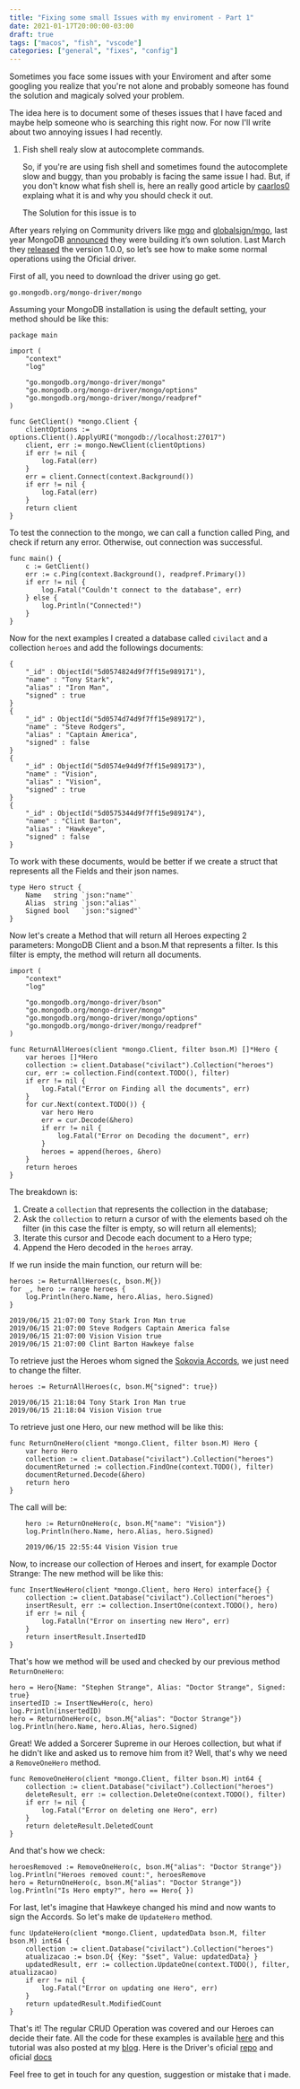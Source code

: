 ```yaml
---
title: "Fixing some small Issues with my enviroment - Part 1"
date: 2021-01-17T20:00:00-03:00
draft: true
tags: ["macos", "fish", "vscode"]
categories: ["general", "fixes", "config"]
---
```


Sometimes you face some issues with your Enviroment and after some googling you
realize that you're not alone and probably someone has found the solution and
magicaly solved your problem.

The idea here is to document some of theses issues that I have faced and maybe
help someone who is searching this right now. For now I'll write about two
annoying issues I had recently.

1) Fish shell realy slow at autocomplete commands.

    So, if you're are using fish shell and sometimes found the autocomplete slow
    and buggy, than you probably is facing the same issue I had. But, if you
    don't know what fish shell is, here an really good article by [caarlos0](https://carlosbecker.com/posts/fish/) explaing what it is and why you should check it out.

    The Solution for this issue is to

After years relying on Community drivers like [mgo](https://github.com/go-mgo/mgo) and [globalsign/mgo](https://github.com/globalsign/mgo), last year MongoDB [announced](https://engineering.mongodb.com/post/considering-the-community-effects-of-introducing-an-official-golang-mongodb-driver) they were building it’s own solution. Last March they [released](https://www.mongodb.com/blog/post/official-mongodb-go-driver-now-ga-and-ready-for-production) the version 1.0.0, so let’s see how to make some normal operations using the Oficial driver.

First of all, you need to download the driver using go get.

    go.mongodb.org/mongo-driver/mongo

Assuming your MongoDB installation is using the default setting, your method should be like this:

    package main

    import (
        "context"
        "log"

        "go.mongodb.org/mongo-driver/mongo"
        "go.mongodb.org/mongo-driver/mongo/options"
        "go.mongodb.org/mongo-driver/mongo/readpref"
    )

    func GetClient() *mongo.Client {
        clientOptions := options.Client().ApplyURI("mongodb://localhost:27017")
        client, err := mongo.NewClient(clientOptions)
        if err != nil {
            log.Fatal(err)
        }
        err = client.Connect(context.Background())
        if err != nil {
            log.Fatal(err)
        }
        return client
    }

To test the connection to the mongo, we can call a function called Ping, and check if return any error. Otherwise, out connection was successful.

    func main() {
        c := GetClient()
        err := c.Ping(context.Background(), readpref.Primary())
        if err != nil {
            log.Fatal("Couldn't connect to the database", err)
        } else {
            log.Println("Connected!")
        }
    }

Now for the next examples I created a database called `civilact` and a collection `heroes` and add the followings documents:

    {
        "_id" : ObjectId("5d0574824d9f7ff15e989171"),
        "name" : "Tony Stark",
        "alias" : "Iron Man",
        "signed" : true
    }
    {
        "_id" : ObjectId("5d0574d74d9f7ff15e989172"),
        "name" : "Steve Rodgers",
        "alias" : "Captain America",
        "signed" : false
    }
    {
        "_id" : ObjectId("5d0574e94d9f7ff15e989173"),
        "name" : "Vision",
        "alias" : "Vision",
        "signed" : true
    }
    {
        "_id" : ObjectId("5d0575344d9f7ff15e989174"),
        "name" : "Clint Barton",
        "alias" : "Hawkeye",
        "signed" : false
    }

To work with these documents, would be better if we create a struct that represents all the Fields and their json names.

    type Hero struct {
        Name   string `json:"name"`
        Alias  string `json:"alias"`
        Signed bool   `json:"signed"`
    }

Now let's create a Method that will return all Heroes expecting 2 parameters: MongoDB Client and a bson.M that represents a filter. Is this filter is empty, the method will return all documents.

    import (
        "context"
        "log"

        "go.mongodb.org/mongo-driver/bson"
        "go.mongodb.org/mongo-driver/mongo"
        "go.mongodb.org/mongo-driver/mongo/options"
        "go.mongodb.org/mongo-driver/mongo/readpref"
    )

    func ReturnAllHeroes(client *mongo.Client, filter bson.M) []*Hero {
        var heroes []*Hero
        collection := client.Database("civilact").Collection("heroes")
        cur, err := collection.Find(context.TODO(), filter)
        if err != nil {
            log.Fatal("Error on Finding all the documents", err)
        }
        for cur.Next(context.TODO()) {
            var hero Hero
            err = cur.Decode(&hero)
            if err != nil {
                log.Fatal("Error on Decoding the document", err)
            }
            heroes = append(heroes, &hero)
        }
        return heroes
    }

The breakdown is:

1. Create a `collection` that represents the collection in the database;
2. Ask the `collection` to return a cursor of with the elements based oh the filter (in this case the filter is empty, so will return all elements);
3. Iterate this cursor and Decode each document to a Hero type;
4. Append the Hero decoded in the `heroes` array.

If we run inside the main function, our return will be:

    heroes := ReturnAllHeroes(c, bson.M{})
    for _, hero := range heroes {
        log.Println(hero.Name, hero.Alias, hero.Signed)
    }

    2019/06/15 21:07:00 Tony Stark Iron Man true
    2019/06/15 21:07:00 Steve Rodgers Captain America false
    2019/06/15 21:07:00 Vision Vision true
    2019/06/15 21:07:00 Clint Barton Hawkeye false

To retrieve just the Heroes whom signed the [Sokovia Accords](https://marvelcinematicuniverse.fandom.com/wiki/Sokovia_Accords), we just need to change the filter.

    heroes := ReturnAllHeroes(c, bson.M{"signed": true})

    2019/06/15 21:18:04 Tony Stark Iron Man true
    2019/06/15 21:18:04 Vision Vision true

To retrieve just one Hero, our new method will be like this:

    func ReturnOneHero(client *mongo.Client, filter bson.M) Hero {
        var hero Hero
        collection := client.Database("civilact").Collection("heroes")
        documentReturned := collection.FindOne(context.TODO(), filter)
        documentReturned.Decode(&hero)
        return hero
    }

The call will be:

        hero := ReturnOneHero(c, bson.M{"name": "Vision"})
        log.Println(hero.Name, hero.Alias, hero.Signed)

        2019/06/15 22:55:44 Vision Vision true

Now, to increase our collection of Heroes and insert, for example Doctor Strange: The new method will be like this:

    func InsertNewHero(client *mongo.Client, hero Hero) interface{} {
        collection := client.Database("civilact").Collection("heroes")
        insertResult, err := collection.InsertOne(context.TODO(), hero)
        if err != nil {
            log.Fatalln("Error on inserting new Hero", err)
        }
        return insertResult.InsertedID
    }

That's how we method will be used and checked by our previous method `ReturnOneHero`:

    hero = Hero{Name: "Stephen Strange", Alias: "Doctor Strange", Signed: true}
    insertedID := InsertNewHero(c, hero)
    log.Println(insertedID)
    hero = ReturnOneHero(c, bson.M{"alias": "Doctor Strange"})
    log.Println(hero.Name, hero.Alias, hero.Signed)

Great! We added a Sorcerer Supreme in our Heroes collection, but what if he didn't like and asked us to remove him from it? Well, that's why we need a `RemoveOneHero` method.

    func RemoveOneHero(client *mongo.Client, filter bson.M) int64 {
        collection := client.Database("civilact").Collection("heroes")
        deleteResult, err := collection.DeleteOne(context.TODO(), filter)
        if err != nil {
            log.Fatal("Error on deleting one Hero", err)
        }
        return deleteResult.DeletedCount
    }

And that's how we check:

    heroesRemoved := RemoveOneHero(c, bson.M{"alias": "Doctor Strange"})
    log.Println("Heroes removed count:", heroesRemove
    hero = ReturnOneHero(c, bson.M{"alias": "Doctor Strange"})
    log.Println("Is Hero empty?", hero == Hero{ })

For last, let's imagine that Hawkeye changed his mind and now wants to sign the Accords. So let's make de `UpdateHero` method.

    func UpdateHero(client *mongo.Client, updatedData bson.M, filter bson.M) int64 {
        collection := client.Database("civilact").Collection("heroes")
        atualizacao := bson.D{ {Key: "$set", Value: updatedData} }
        updatedResult, err := collection.UpdateOne(context.TODO(), filter, atualizacao)
        if err != nil {
            log.Fatal("Error on updating one Hero", err)
        }
        return updatedResult.ModifiedCount
    }

That's it! The regular CRUD Operation was covered and our Heroes can decide their fate.
All the code for these examples is available [here](http://github.com/eduardohitek/mongodb-go-example) and this tutorial was also posted at my [blog](http://blog.eduardohitek.dev). Here is the Driver's oficial [repo](https://github.com/mongodb/mongo-go-driver) and oficial [docs](https://godoc.org/go.mongodb.org/mongo-driver/mongo)

Feel free to get in touch for any question, suggestion or mistake that i made.

